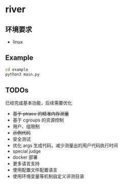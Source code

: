 # river

## 环境要求

- linux

## Example

```bash
cd example
python3 main.py
```

## TODOs

已经完成基本功能，后续需要优化

- <del>基于 ptrace 的精准内存测量</del>
- 基于 cgroups 的资源控制
- 用户、组限制
- <del>示例代码</del>
- 安全测试
- 优化 args 生成代码，减少测量出的用户代码执行时间
- special judge
- docker 部署
- 更多语言支持
- 使用配置文件配置语言
- 使用环境变量等机制自定义评测目录
